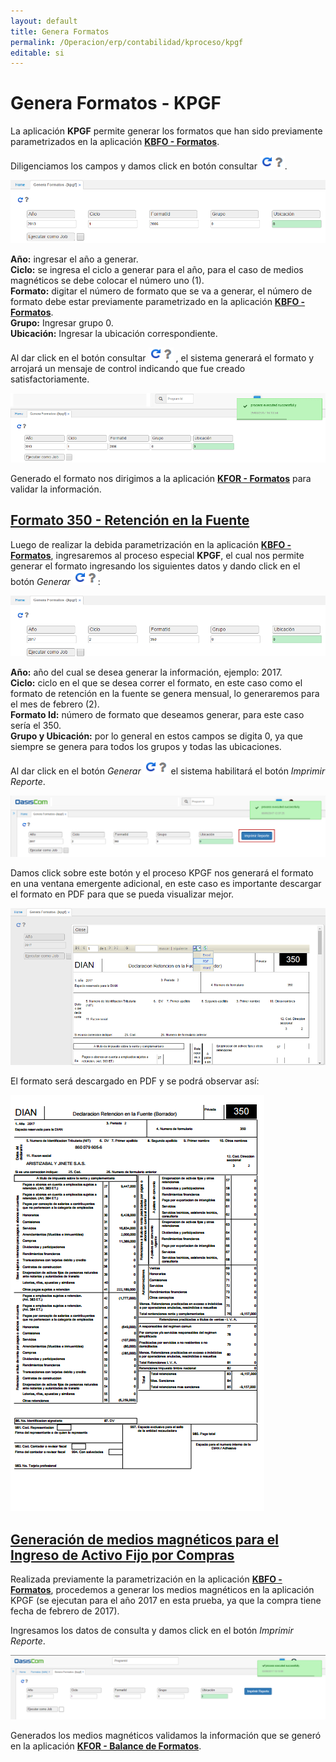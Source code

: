 ```yaml
---
layout: default
title: Genera Formatos
permalink: /Operacion/erp/contabilidad/kproceso/kpgf
editable: si
---
```


# Genera Formatos - KPGF

La aplicación **KPGF** permite generar los formatos que han sido previamente parametrizados en la aplicación [**KBFO - Formatos**](http://docs.oasiscom.com/Operacion/erp/contabilidad/kbasica/kbfo).  

Diligenciamos los campos y damos click en botón consultar ![](actualizar.png).  

![](KPGF1.png)


**Año:** ingresar el año a generar.  
**Ciclo:** se ingresa el ciclo a generar para el año, para el caso de medios magnéticos se debe colocar el número uno (1).  
**Formato:** digitar el número de formato que se va a generar, el número de formato debe estar previamente parametrizado en la aplicación [**KBFO - Formatos**](http://docs.oasiscom.com/Operacion/erp/contabilidad/kbasica/kbfo).  
**Grupo:** Ingresar grupo 0.  
**Ubicación:** Ingresar la ubicación correspondiente.  

Al dar click en el botón consultar ![](actualizar.png) , el sistema generará el formato y arrojará un mensaje de control indicando que fue creado satisfactoriamente.  


![](KPGF2.png)


Generado el formato nos dirigimos a la aplicación [**KFOR - Formatos**](http://docs.oasiscom.com/Operacion/erp/contabilidad/kformatos/kfor) para validar la información.  


## [Formato 350 - Retención en la Fuente](http://docs.oasiscom.com/Operacion/erp/contabilidad/kproceso/kpgf#formato-350---retención-en-la-fuente)

Luego de realizar la debida parametrización en la aplicación [**KBFO - Formatos**](http://docs.oasiscom.com/Operacion/erp/contabilidad/kbasica/kbfo), ingresaremos al proceso especial **KPGF**, el cual nos permite generar el formato ingresando los siguientes datos y dando click en el botón _Generar_ ![](actualizar.png):  


![](kpgf350.png)


**Año:** año del cual se desea generar la información, ejemplo: 2017.  
**Ciclo:** ciclo en el que se desea correr el formato, en este caso como el formato de retención en la fuente se genera mensual, lo generaremos para el mes de febrero (2).  
**Formato Id:** número de formato que deseamos generar, para este caso sería el 350.  
**Grupo y Ubicación:** por lo general en estos campos se digita 0, ya que siempre se genera para todos los grupos y todas las ubicaciones.  

Al dar click en el botón _Generar_ ![](actualizar.png) el sistema habilitará el botón _Imprimir Reporte_.  


![](kpgfimprimir.png)


Damos click sobre este botón y el proceso KPGF nos generará el formato en una ventana emergente adicional, en este caso es importante descargar el formato en PDF para que se pueda visualizar mejor.  

![](kpgf3501.png)

El formato será descargado en PDF y se podrá observar así:  

![](pdf350.png)


## [Generación de medios magnéticos para el Ingreso de Activo Fijo por Compras](http://docs.oasiscom.com/Operacion/erp/contabilidad/kproceso/kpgf#generación-de-medios-magnéticos-correspondientes-al-ingreso-de-activo-fijo-por-compras)

Realizada previamente la parametrización en la aplicación [**KBFO - Formatos**](http://docs.oasiscom.com/Operacion/erp/contabilidad/kbasica/kbfo#parametrización-para-generación-de-medios-magnéticos-correspondientes-al-ingreso-de-activo-fijo-por-compras), procedemos a generar los medios magnéticos en la aplicación KPGF (se ejecutan para el año 2017 en esta prueba, ya que la compra tiene fecha de febrero de 2017).  

Ingresamos los datos de consulta y damos click en el botón _Imprimir Reporte_.


![](kpgf3.png)

Generados los medios magnéticos validamos la información que se generó en la aplicación [**KFOR - Balance de Formatos**](http://docs.oasiscom.com/Operacion/erp/contabilidad/kformatos/kfor#verificación-de-la-información-generada-en-los-medios-magnéticos-correspondientes-al-ingreso-de-activo-fijo-por-compras).  





